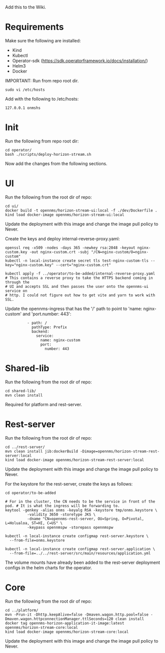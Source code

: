 Add this to the Wiki.

# Requirements

Make sure the following are installed:
* Kind
* Kubectl
* Operator-sdk (https://sdk.operatorframework.io/docs/installation/)
* Helm3
* Docker

IMPORTANT: Run from repo root dir.
```
sudo vi /etc/hosts
```

Add with the following to /etc/hosts:
```
127.0.0.1 onmshs
```

# Init

Run the following from repo root dir:
```
cd operator/
bash ./scripts/deploy-horizon-stream.sh
```

Now add the changes from the following sections.

# UI

Run the following from the root dir of repo:
```
cd ui/
docker build -t opennms/horizon-stream-ui:local -f ./dev/Dockerfile .
kind load docker-image opennms/horizon-stream-ui:local
```

Update the deployment with this image and change the image pull policy to Never.

Create the keys and deploy internal-reverse-proxy.yaml:
```
openssl req -x509 -nodes -days 365 -newkey rsa:2048 -keyout nginx-custom.key -out nginx-custom.crt -subj "/CN=nginx-custom/O=nginx-custom"
kubectl -n local-instance create secret tls test-nginx-custom-tls --key="nginx-custom.key" --cert="nginx-custom.crt"

kubectl apply -f ../operator/to-be-added/internal-reverse-proxy.yaml
# This contains a reverse proxy to take the HTTPS backend coming in through the
# UI and accepts SSL and then passes the user onto the opennms-ui service on
# http. I could not figure out how to get vite and yarn to work with SSL.
```

Update the opennms-ingress that has the '/' path to point to 'name: nginx-custom' and 'port.number: 443':
```
          - path: /
            pathType: Prefix
            backend:
              service:
                name: nginx-custom
                port:
                  number: 443
```

# Shared-lib

Run the following from the root dir of repo:
```
cd shared-lib/
mvn clean install
```

Required for platform and rest-server.

# Rest-server

Run the following from the root dir of repo:
```
cd ../rest-server/
mvn clean install jib:dockerBuild -Dimage=opennms/horizon-stream-rest-server:local
kind load docker-image opennms/horizon-stream-rest-server:local
```

Update the deployment with this image and change the image pull policy to Never.

For the keystore for the rest-server, create the keys as follows:
```
cd operator/to-be-added

# For in the cluster, the CN needs to be the service in front of the pod. # It is what the ingress will be forwarding to.
keytool -genkey -alias onms -keyalg RSA -keystore tmp/onms.keystore \
          -validity 3650 -storetype JKS \
          -dname "CN=opennms-rest-server, OU=Spring, O=Pivotal, L=Holualoa, ST=HI, C=US" \
          -keypass opennmspw -storepass opennmspw

kubectl -n local-instance create configmap rest-server.keystore \
  --from-file=onms.keystore

kubectl -n local-instance create configmap rest-server.application \
  --from-file=../../rest-server/src/main/resources/application.yml
```

The volume mounts have already been added to the rest-server deployment configs in the helm charts for the operator.

# Core

Run the following from the root dir of repo:
```
cd ../platform/
mvn -Prun-it -Dhttp.keepAlive=false -Dmaven.wagon.http.pool=false -Dmaven.wagon.httpconnectionManager.ttlSeconds=120 clean install
docker tag opennms-horizon-application-it-image:latest opennms/horizon-stream-core:local
kind load docker-image opennms/horizon-stream-core:local
```

Update the deployment with this image and change the image pull policy to Never.
